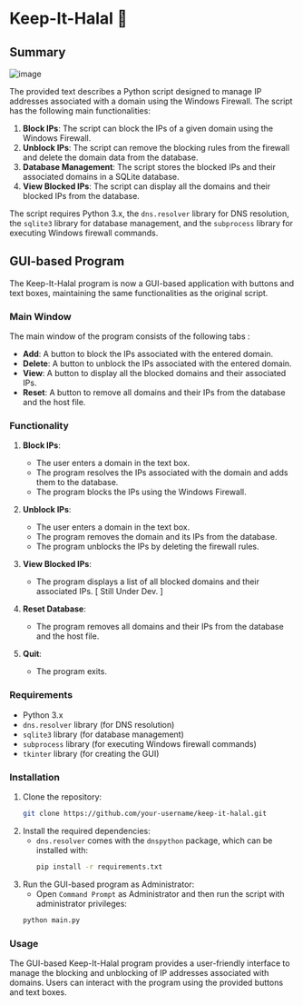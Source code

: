 # Keep-It-Halal 🕋

## Summary
![image](https://github.com/user-attachments/assets/c916eb2f-90ef-4abd-a3b7-11f59783f7c6)

The provided text describes a Python script designed to manage IP addresses associated with a domain using the Windows Firewall. The script has the following main functionalities:

1. **Block IPs**: The script can block the IPs of a given domain using the Windows Firewall.
2. **Unblock IPs**: The script can remove the blocking rules from the firewall and delete the domain data from the database.
3. **Database Management**: The script stores the blocked IPs and their associated domains in a SQLite database.
4. **View Blocked IPs**: The script can display all the domains and their blocked IPs from the database.

The script requires Python 3.x, the `dns.resolver` library for DNS resolution, the `sqlite3` library for database management, and the `subprocess` library for executing Windows firewall commands.

## GUI-based Program

The Keep-It-Halal program is now a GUI-based application with buttons and text boxes, maintaining the same functionalities as the original script.

### Main Window

The main window of the program consists of the following tabs :

- **Add**: A button to block the IPs associated with the entered domain.
- **Delete**: A button to unblock the IPs associated with the entered domain.
- **View**: A button to display all the blocked domains and their associated IPs.
- **Reset**: A button to remove all domains and their IPs from the database and the host file.

### Functionality

1. **Block IPs**:
   - The user enters a domain in the text box.
   - The program resolves the IPs associated with the domain and adds them to the database.
   - The program blocks the IPs using the Windows Firewall.

2. **Unblock IPs**:
   - The user enters a domain in the text box.
   - The program removes the domain and its IPs from the database.
   - The program unblocks the IPs by deleting the firewall rules.

3. **View Blocked IPs**:
   - The program displays a list of all blocked domains and their associated IPs. [ Still Under Dev. ]

4. **Reset Database**:
   - The program removes all domains and their IPs from the database and the host file. 

5. **Quit**:
   - The program exits.

### Requirements

- Python 3.x
- `dns.resolver` library (for DNS resolution)
- `sqlite3` library (for database management)
- `subprocess` library (for executing Windows firewall commands)
- `tkinter` library (for creating the GUI)

### Installation

1. Clone the repository:
   ```bash
   git clone https://github.com/your-username/keep-it-halal.git
   ```
2. Install the required dependencies:
   - `dns.resolver` comes with the `dnspython` package, which can be installed with:
     ```bash
     pip install -r requirements.txt
     ```
3. Run the GUI-based program as Administrator:
   - Open `Command Prompt` as Administrator and then run the script with administrator privileges:
   ```bash
   python main.py
   ```

### Usage

The GUI-based Keep-It-Halal program provides a user-friendly interface to manage the blocking and unblocking of IP addresses associated with domains. Users can interact with the program using the provided buttons and text boxes.
